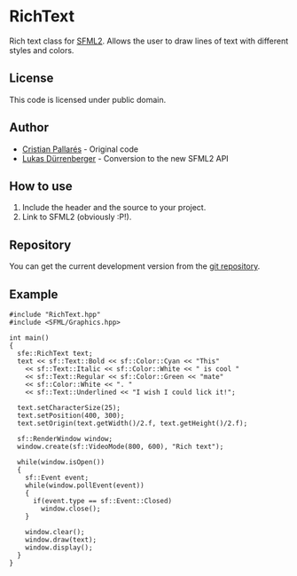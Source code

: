 ﻿RichText
========

Rich text class for [SFML2](https://github.com/LaurentGomila/SFML/). Allows the
user to draw lines of text with different styles and colors.

License
-------

This code is licensed under public domain.

Author
------

* [Cristian Pallarés](https://github.com/Skyrpex) - Original code
* [Lukas Dürrenberger](https://github.com/eXpl0it3r/) - Conversion to the new SFML2 API

How to use
----------

1. Include the header and the source to your project.
2. Link to SFML2 (obviously :P!).

Repository
----------

You can get the current development version from the [git repository](https://github.com/Skyrpex/RichText).

Example
-------

    #include "RichText.hpp"
    #include <SFML/Graphics.hpp>
     
    int main()
    {
      sfe::RichText text;
      text << sf::Text::Bold << sf::Color::Cyan << "This"
        << sf::Text::Italic << sf::Color::White << " is cool "
        << sf::Text::Regular << sf::Color::Green << "mate"
        << sf::Color::White << ". "
        << sf::Text::Underlined << "I wish I could lick it!";
     
      text.setCharacterSize(25);
      text.setPosition(400, 300);
      text.setOrigin(text.getWidth()/2.f, text.getHeight()/2.f);
     
      sf::RenderWindow window;
      window.create(sf::VideoMode(800, 600), "Rich text");
     
      while(window.isOpen())
      {
        sf::Event event;
        while(window.pollEvent(event))
        {
          if(event.type == sf::Event::Closed)
            window.close();
        }
     
        window.clear();
        window.draw(text);
        window.display();
      }
    }
